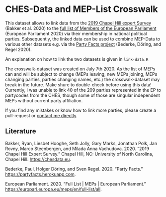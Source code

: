 CHES-Data and MEP-List Crosswalk
================

This dataset allows to link data from the [2019 Chapel Hill expert
Survey](https://www.chesdata.eu/2019-chapel-hill-expert-survey) (Bakker
et al. 2020) to the [full list of Members of the European
Parliament](https://www.europarl.europa.eu/meps/en/full-list/all)
(European Parliament 2020) via their membership in national political
parties. Subsequently, the linked data can be used to combine MEP-Data
to various other datasets e.g. via the [Party Facts
project](https://partyfacts.herokuapp.com/) (Bederke, Döring, and Regel
2020).

An explanation on how to link the two datasets is given in `link-data.R`

The crosswalk-dataset was created on July 7th 2020. As the list of MEPs
can and will be subject to change (MEPs leaving, new MEPs joining, MEPs
changing parties, parties changing names, etc.) the crosswalk-dataset
may break in the future. Make shure to double-check before using this
data\! Currently, I was unable to link 40 of the 209 parties represented
in the EP to partycodes from the CHES, though some of those are singular
independent MEPs without current party affiliation.

If you find any mistakes or know how to link more parties, please create
a pull-request or [contact me
directly](mailto:robert.stelzle@yahoo.com).

## Literature

<div id="refs" class="references">

<div id="ref-bakker2019ChapelHill2020">

Bakker, Ryan, Liesbet Hooghe, Seth Jolly, Gary Marks, Jonathan Polk, Jan
Rovny, Marco Steenbergen, and Milada Anna Vachudova. 2020. “2019 Chapel
Hill Expert Survey.” Chapel Hill, NC: University of North Carolina,
Chapel Hill. https://chesdata.eu.

</div>

<div id="ref-bederkePartyFacts">

Bederke, Paul, Holger Döring, and Sven Regel. 2020. “Party Facts.”
https://partyfacts.herokuapp.com.

</div>

<div id="ref-europeanparliamentFullListMEPs2020">

European Parliament. 2020. “Full List | MEPs | European Parliament.”
https://europarl.europa.eu/meps/en/full-list/all.

</div>

</div>
